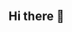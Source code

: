## Hi there 👋

<!--
**helgaxdxd/helgaxdxd** is a ✨ _special_ ✨ repository because its `README.md` (this file) appears on your GitHub profile.

<a href="https://roadmap.sh"><img src="https://roadmap.sh/card/tall/68917940eadee94321555cae?variant=dark&roadmaps=frontend%2Cfull-stack%2Cbackend" alt="roadmap.sh"/></a>
